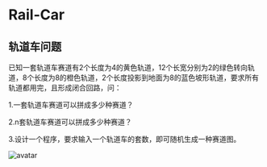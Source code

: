 # Rail-Car
## 轨道车问题

已知一套轨道车赛道有2个长度为4的黄色轨道，12个长宽分别为2的绿色转向轨道，8个长度为8的橙色轨道，2个长度投影到地面为8的蓝色坡形轨道，要求所有轨道都用完，且形成闭合回路，问：

1.一套轨道车赛道可以拼成多少种赛道？

2.n套轨道车赛道可以拼成多少种赛道？

3.设计一个程序，要求输入一个轨道车的套数，即可随机生成一种赛道图。


![avatar](https://img9.doubanio.com/view/status/l/public/f26b0ab1f26f736.webp)
